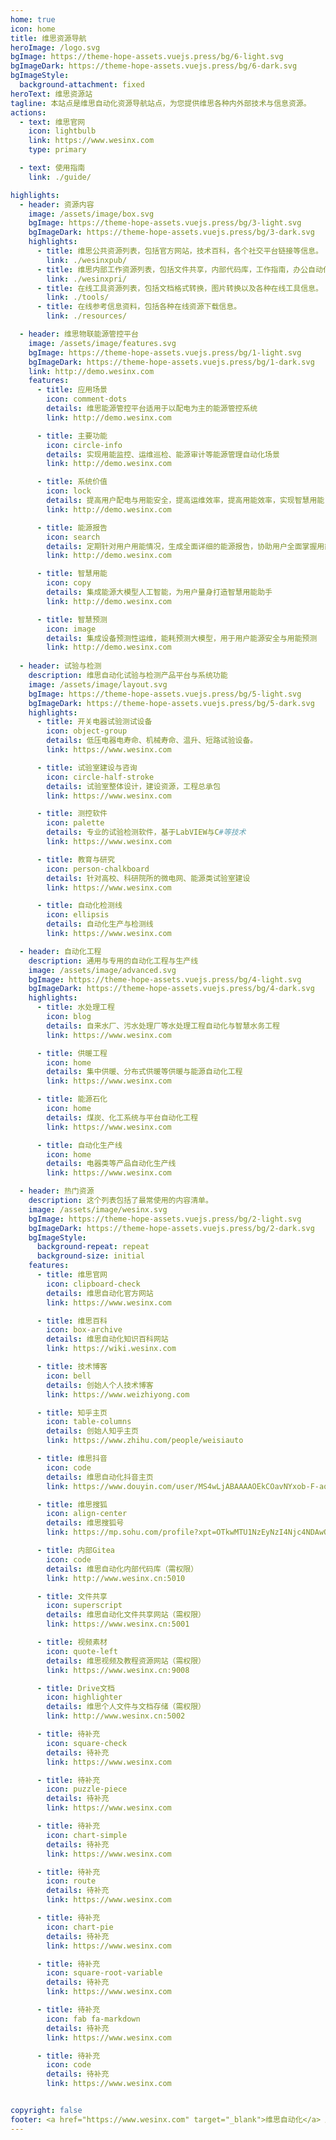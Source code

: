 ```yaml
---
home: true
icon: home
title: 维思资源导航
heroImage: /logo.svg
bgImage: https://theme-hope-assets.vuejs.press/bg/6-light.svg
bgImageDark: https://theme-hope-assets.vuejs.press/bg/6-dark.svg
bgImageStyle:
  background-attachment: fixed
heroText: 维思资源站
tagline: 本站点是维思自动化资源导航站点，为您提供维思各种内外部技术与信息资源。
actions:
  - text: 维思官网
    icon: lightbulb
    link: https://www.wesinx.com
    type: primary

  - text: 使用指南
    link: ./guide/

highlights:
  - header: 资源内容
    image: /assets/image/box.svg
    bgImage: https://theme-hope-assets.vuejs.press/bg/3-light.svg
    bgImageDark: https://theme-hope-assets.vuejs.press/bg/3-dark.svg
    highlights:
      - title: 维思公共资源列表，包括官方网站，技术百科，各个社交平台链接等信息。
        link: ./wesinxpub/
      - title: 维思内部工作资源列表，包括文件共享，内部代码库，工作指南，办公自动化等信息。
        link: ./wesinxpri/
      - title: 在线工具资源列表，包括文档格式转换，图片转换以及各种在线工具信息。
        link: ./tools/
      - title: 在线参考信息资料，包括各种在线资源下载信息。
        link: ./resources/

  - header: 维思物联能源管控平台
    image: /assets/image/features.svg
    bgImage: https://theme-hope-assets.vuejs.press/bg/1-light.svg
    bgImageDark: https://theme-hope-assets.vuejs.press/bg/1-dark.svg
    link: http://demo.wesinx.com
    features:
      - title: 应用场景
        icon: comment-dots
        details: 维思能源管控平台适用于以配电为主的能源管控系统
        link: http://demo.wesinx.com

      - title: 主要功能
        icon: circle-info
        details: 实现用能监控、运维巡检、能源审计等能源管理自动化场景
        link: http://demo.wesinx.com

      - title: 系统价值
        icon: lock
        details: 提高用户配电与用能安全，提高运维效率，提高用能效率，实现智慧用能
        link: http://demo.wesinx.com

      - title: 能源报告
        icon: search
        details: 定期针对用户用能情况，生成全面详细的能源报告，协助用户全面掌握用能情况
        link: http://demo.wesinx.com

      - title: 智慧用能
        icon: copy
        details: 集成能源大模型人工智能，为用户量身打造智慧用能助手
        link: http://demo.wesinx.com

      - title: 智慧预测
        icon: image
        details: 集成设备预测性运维，能耗预测大模型，用于用户能源安全与用能预测
        link: http://demo.wesinx.com
  
  - header: 试验与检测
    description: 维思自动化试验与检测产品平台与系统功能
    image: /assets/image/layout.svg
    bgImage: https://theme-hope-assets.vuejs.press/bg/5-light.svg
    bgImageDark: https://theme-hope-assets.vuejs.press/bg/5-dark.svg
    highlights:
      - title: 开关电器试验测试设备
        icon: object-group
        details: 低压电器电寿命、机械寿命、温升、短路试验设备。
        link: https://www.wesinx.com

      - title: 试验室建设与咨询
        icon: circle-half-stroke
        details: 试验室整体设计，建设资源，工程总承包
        link: https://www.wesinx.com

      - title: 测控软件
        icon: palette
        details: 专业的试验检测软件，基于LabVIEW与C#等技术
        link: https://www.wesinx.com

      - title: 教育与研究
        icon: person-chalkboard
        details: 针对高校、科研院所的微电网、能源类试验室建设
        link: https://www.wesinx.com

      - title: 自动化检测线
        icon: ellipsis
        details: 自动化生产与检测线
        link: https://www.wesinx.com

  - header: 自动化工程
    description: 通用与专用的自动化工程与生产线
    image: /assets/image/advanced.svg
    bgImage: https://theme-hope-assets.vuejs.press/bg/4-light.svg
    bgImageDark: https://theme-hope-assets.vuejs.press/bg/4-dark.svg
    highlights:
      - title: 水处理工程
        icon: blog
        details: 自来水厂、污水处理厂等水处理工程自动化与智慧水务工程
        link: https://www.wesinx.com

      - title: 供暖工程
        icon: home
        details: 集中供暖、分布式供暖等供暖与能源自动化工程
        link: https://www.wesinx.com

      - title: 能源石化
        icon: home
        details: 煤炭、化工系统与平台自动化工程
        link: https://www.wesinx.com

      - title: 自动化生产线
        icon: home
        details: 电器类等产品自动化生产线
        link: https://www.wesinx.com

  - header: 热门资源
    description: 这个列表包括了最常使用的内容清单。
    image: /assets/image/wesinx.svg
    bgImage: https://theme-hope-assets.vuejs.press/bg/2-light.svg
    bgImageDark: https://theme-hope-assets.vuejs.press/bg/2-dark.svg
    bgImageStyle:
      background-repeat: repeat
      background-size: initial
    features:
      - title: 维思官网
        icon: clipboard-check
        details: 维思自动化官方网站
        link: https://www.wesinx.com

      - title: 维思百科
        icon: box-archive
        details: 维思自动化知识百科网站
        link: https://wiki.wesinx.com

      - title: 技术博客
        icon: bell
        details: 创始人个人技术博客
        link: https://www.weizhiyong.com

      - title: 知乎主页
        icon: table-columns
        details: 创始人知乎主页
        link: https://www.zhihu.com/people/weisiauto

      - title: 维思抖音
        icon: code
        details: 维思自动化抖音主页
        link: https://www.douyin.com/user/MS4wLjABAAAAOEkCOavNYxob-F-aqp0ODNoSCNx7ZT-S8FAf-k83lVBfHpv3U3pmvnE-TVg79CTZ

      - title: 维思搜狐
        icon: align-center
        details: 维思搜狐号
        link: https://mp.sohu.com/profile?xpt=OTkwMTU1NzEyNzI4Njc4NDAwQHNvaHUuY29t&scm=1019.20005.0.0.0&spm=smpc.csrpage.suggest-list.1.1702815555759WD97aBa

      - title: 内部Gitea
        icon: code
        details: 维思自动化内部代码库（需权限）
        link: http://www.wesinx.cn:5010

      - title: 文件共享
        icon: superscript
        details: 维思自动化文件共享网站（需权限）
        link: https://www.wesinx.cn:5001

      - title: 视频素材
        icon: quote-left
        details: 维思视频及教程资源网站（需权限）
        link: https://www.wesinx.cn:9008

      - title: Drive文档
        icon: highlighter
        details: 维思个人文件与文档存储（需权限）
        link: http://www.wesinx.cn:5002

      - title: 待补充
        icon: square-check
        details: 待补充
        link: https://www.wesinx.com

      - title: 待补充
        icon: puzzle-piece
        details: 待补充
        link: https://www.wesinx.com

      - title: 待补充
        icon: chart-simple
        details: 待补充
        link: https://www.wesinx.com

      - title: 待补充
        icon: route
        details: 待补充
        link: https://www.wesinx.com

      - title: 待补充
        icon: chart-pie
        details: 待补充
        link: https://www.wesinx.com

      - title: 待补充
        icon: square-root-variable
        details: 待补充
        link: https://www.wesinx.com

      - title: 待补充
        icon: fab fa-markdown
        details: 待补充
        link: https://www.wesinx.com

      - title: 待补充
        icon: code
        details: 待补充
        link: https://www.wesinx.com


copyright: false
footer: <a href="https://www.wesinx.com" target="_blank">维思自动化</a> 版权所有 © 2023
---
```

